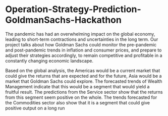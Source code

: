 # Operation-Strategy-Prediction-GoldmanSachs-Hackathon

The pandemic has had an overwhelming impact on the global economy, leading to short-term contractions and uncertainties in the long term. Our project talks about how Goldman Sachs could monitor the pre-pandemic and post-pandemic trends in inflation and consumer prices, and prepare to adjust their strategies accordingly, 
to remain competitive and profitable in a constantly changing economic landscape.

Based on the global analysis, the Americas would be a current market that could give the returns that are expected and for the future, Asia would be a market that Goldman Sachs could explore. 
The forecasted trends of Wealth Management indicate that this would be a segment that would yield a fruitful result. 
The predictions from the Service sector show that the returns from this segment seem positive on the whole. 
The trends forecasted for the Commodities sector also show that it is a segment that could give positive output on a long run

